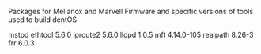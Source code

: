 Packages for Mellanox and Marvell Firmware and specific versions of tools used to build dentOS

mstpd
ethtool 5.6.0
iproute2 5.6.0
lldpd 1.0.5
mft 4.14.0-105
realpath 8.26-3
frr 6.0.3
